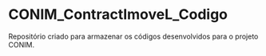 # CONIM_ContractImoveL_Codigo
Repositório criado para armazenar os códigos desenvolvidos para o projeto CONIM.

